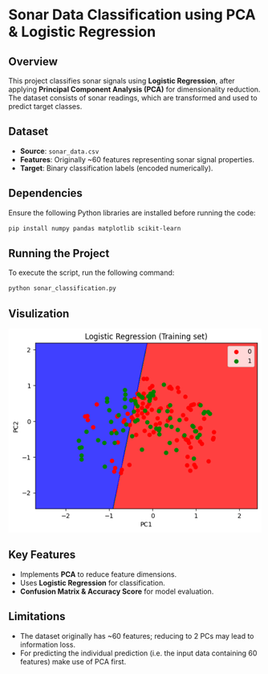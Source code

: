 # Sonar Data Classification using PCA & Logistic Regression

## Overview
This project classifies sonar signals using **Logistic Regression**, after applying **Principal Component Analysis (PCA)** for dimensionality reduction. The dataset consists of sonar readings, which are transformed and used to predict target classes.

## Dataset
- **Source**: `sonar_data.csv`
- **Features**: Originally ~60 features representing sonar signal properties.
- **Target**: Binary classification labels (encoded numerically).

## Dependencies
Ensure the following Python libraries are installed before running the code:
```bash
pip install numpy pandas matplotlib scikit-learn
```

## Running the Project
To execute the script, run the following command:
```bash
python sonar_classification.py
```
## Visulization
![Rock Vs. Mine Prediction using Logistic Regression](RvsMimage.png)


## Key Features
- Implements **PCA** to reduce feature dimensions.
- Uses **Logistic Regression** for classification.
- **Confusion Matrix & Accuracy Score** for model evaluation.

## Limitations
- The dataset originally has ~60 features; reducing to 2 PCs may lead to information loss.
- For predicting the individual prediction (i.e. the input data containing 60 features) make use of PCA first.
 
